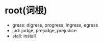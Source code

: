 # root(词根)

- gress: digress, progress, ingress, egress
- jud: judge, prejudge, prejudice
- stall: install


